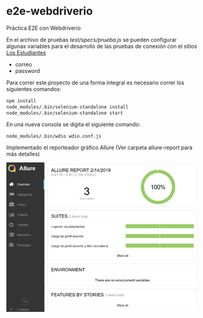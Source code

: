 # e2e-webdriverio
Práctica E2E con Webdriverio

En el archivo de pruebas *test/specs/prueba.js* se pueden configurar algunas variables para el desarrollo de las pruebas de conexión con el sitios [Los Estudiantes](https://losestudiantes.co)

- correo
- password

Para correr este proyecto de una forma integral es necesario correr los siguientes comandos:

```
npm install
node_modules/.bin/selenium-standalone install
node_modules/.bin/selenium-standalone start
```

En una nueva consola se digita el siguiente comando:

```
node_modules/.bin/wdio wdio.conf.js
```

Implementado el reporteador gráfico Allure (Ver carpeta allure-report para más detalles)

![alt text](https://github.com/darman89/taller-3-headless-webdriver/blob/master/Allure-Report.png "Pruebas Taller 3")